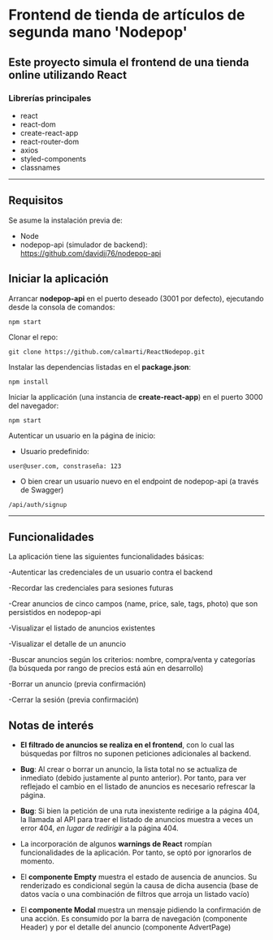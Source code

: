 # Frontend de tienda de artículos de segunda mano 'Nodepop' 

Este proyecto simula el frontend de una tienda online utilizando **React** 
---
### Librerías principales
- react 
- react-dom
- create-react-app
- react-router-dom
- axios
- styled-components
- classnames

---
## Requisitos
Se asume la instalación previa de:
- Node 
- nodepop-api (simulador de backend):
https://github.com/davidjj76/nodepop-api


## Iniciar la aplicación
Arrancar **nodepop-api** en el puerto deseado (3001 por defecto), ejecutando desde la consola de comandos: 

```
npm start
 ```

Clonar el repo: 

```
git clone https://github.com/calmarti/ReactNodepop.git
``` 
Instalar las dependencias listadas en el **package.json**:
```
npm install
```

Iniciar la applicación (una instancia de **create-react-app**) en el puerto 3000 del navegador: 
```
npm start
``` 
Autenticar un usuario en la página de inicio:

- Usuario predefinido: 
```
user@user.com, constraseña: 123
``` 
- O bien crear un usuario nuevo en el endpoint de nodepop-api (a través de Swagger) 
```
/api/auth/signup
```
---

## Funcionalidades

La aplicación tiene las siguientes funcionalidades básicas:

-Autenticar las credenciales de un usuario contra el backend

-Recordar las credenciales para sesiones futuras

-Crear anuncios de cinco campos (name, price, sale, tags, photo) que son persistidos en nodepop-api 

-Visualizar el listado de anuncios existentes 

-Visualizar el detalle de un anuncio

-Buscar anuncios según los criterios: nombre, compra/venta y categorías
(la búsqueda por rango de precios está aún en desarrollo)

-Borrar un anuncio (previa confirmación)

-Cerrar la sesión (previa confirmación)

## Notas de interés 

- **El filtrado de anuncios se realiza en el frontend**, con lo cual las búsquedas por filtros no suponen peticiones adicionales al backend. 

- **Bug**: Al crear o borrar un anuncio, la lista total no se actualiza de inmediato (debido justamente al punto anterior). Por tanto, para ver reflejado el cambio en el listado de anuncios es necesario refrescar la página. 

- **Bug**: Si bien la petición de una ruta inexistente redirige a la página 404, la llamada al API para traer el listado de anuncios muestra a veces un error 404, *en lugar de redirigir* a la página 404.

- La incorporación de algunos **warnings de React** rompían  funcionalidades de la aplicación. Por tanto, se optó por ignorarlos de momento.  

- El **componente Empty** muestra el estado de ausencia de anuncios. Su renderizado es condicional según la causa de dicha ausencia
(base de datos vacía o una combinación de filtros que arroja un listado vacío) 

- El **componente Modal** muestra un mensaje pidiendo la confirmación de una acción. Es consumido por la barra de navegación (componente Header) y por el detalle del anuncio (componente AdvertPage)
